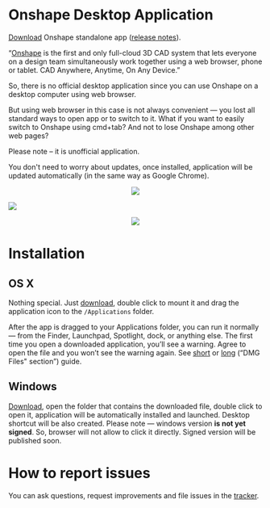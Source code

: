 # Onshape Desktop Application

[Download](https://onshape-download.develar.org/download) Onshape standalone app ([release notes](https://github.com/develar/onshape-desktop-shell/releases/latest)).

“[Onshape](https://www.onshape.com/) is the first and only full-cloud 3D CAD system that lets everyone on a design team simultaneously work together using a web browser, phone or tablet. CAD Anywhere, Anytime, On Any Device.”

So, there is no official desktop application since you can use Onshape on a desktop computer using web browser.

But using web browser in this case is not always convenient — you lost all standard ways to open app or to switch to it.
What if you want to easily switch to Onshape using cmd+tab? And not to lose Onshape among other web pages?

Please note – it is unofficial application.

You don't need to worry about updates, once installed, application will be updated automatically (in the same way as Google Chrome). 

<p align="center">
<img src="https://15254b2dcaab7f5478ab-24461f391e20b7336331d5789078af53.ssl.cf1.rackcdn.com/onshape.vanillaforums.com/editor/2l/sb7nbt6i3wbh.png"/>
</p
<p align="center">
<img src="https://15254b2dcaab7f5478ab-24461f391e20b7336331d5789078af53.ssl.cf1.rackcdn.com/onshape.vanillaforums.com/editor/vf/klvq0fiacpp9.png"/>
</p>
<p align="center">
<img src="https://15254b2dcaab7f5478ab-24461f391e20b7336331d5789078af53.ssl.cf1.rackcdn.com/onshape.vanillaforums.com/editor/qr/i9avv2xcmpzw.png"/>
</p>

# Installation
## OS X
Nothing special. Just [download](https://onshape-download.develar.org/download/osx), double click to mount it and drag the application icon to the `/Applications` folder. 

After the app is dragged to your Applications folder, you can run it normally — from the Finder, Launchpad, Spotlight, dock, or anything else. The first time you open a downloaded application, you’ll see a warning. Agree to open the file and you won’t see the warning again. See [short](http://apple.stackexchange.com/questions/1171/how-do-i-install-an-application-from-a-dmg-disk-image) or [long](http://www.howtogeek.com/177619/how-to-install-applications-on-a-mac-everything-you-need-to-know/) (“DMG Files" section”) guide.

## Windows
[Download](https://onshape-download.develar.org/download), open the folder that contains the downloaded file, double click to open it, application will be automatically installed and launched. Desktop shortcut will be also created. Please note — windows version **is not yet signed**. So, browser will not allow to click it directly. Signed version will be published soon.

# How to report issues
You can ask questions, request improvements and file issues in the [tracker](https://github.com/develar/onshape-desktop-shell/issues).
